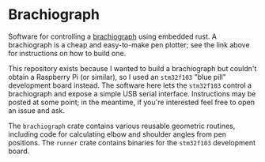 # Brachiograph

Software for controlling a [brachiograph](https://www.brachiograph.art/explanation/index.html)
using embedded rust. A brachiograph is a cheap and easy-to-make pen plotter; see the link
above for instructions on how to build one.

This repository exists because I wanted to build a brachiograph but couldn't obtain a
Raspberry Pi (or similar), so I used an `stm32f103` "blue pill" development board instead.
The software here lets the `stm32f103` control a brachiograph and expose a simple USB serial
interface. Instructions may be posted at some point; in the meantime, if you're interested feel
free to open an issue and ask.

The `brachiograph` crate contains various reusable geometric routines, including code
for calculating elbow and shoulder angles from pen positions. The `runner` crate
contains binaries for the `stm32f103` development board.